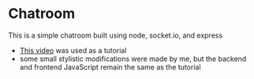 # Chatroom

This is a simple chatroom built using node, socket.io, and express
- [This video](https://www.youtube.com/watch?v=jD7FnbI76Hg) was used as a tutorial
- some  small stylistic modifications were made by me, but the backend and frontend JavaScript remain the same as the tutorial
